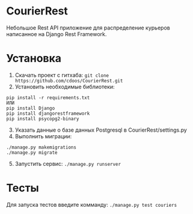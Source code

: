 # CourierRest
Небольшое Rest API приложение для распределение курьеров написанное на Django Rest Framework.
# Установка
1. Скачать проект с гитхаба: ```git clone https://github.com/cdoos/CourierRest.git```
2. Установить необходимые библиотеки: 
```
pip install -r requirements.txt
ИЛИ
pip install Django
pip install djangorestframework
pip install psycopg2-binary
```
3. Указать данные о базе данных Postgresql в CourierRest/settings.py
4. Выполнить миграции: 
```
./manage.py makemigrations
./manage.py migrate
```
5. Запустить сервис: ```./manage.py runserver```
# Тесты
Для запуска тестов введите комманду: ```./manage.py test couriers```
